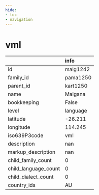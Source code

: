 ```yaml
---
hide:
- toc
- navigation
---
```

# vml
|                      | info     |
|:---------------------|:---------|
| id                   | malg1242 |
| family_id            | pama1250 |
| parent_id            | kart1250 |
| name                 | Malgana  |
| bookkeeping          | False    |
| level                | language |
| latitude             | -26.211  |
| longitude            | 114.245  |
| iso639P3code         | vml      |
| description          | nan      |
| markup_description   | nan      |
| child_family_count   | 0        |
| child_language_count | 0        |
| child_dialect_count  | 0        |
| country_ids          | AU       |